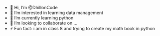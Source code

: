 - 👋 Hi, I’m @DhillonCode
- 👀 I’m interested in learning  data management
- 🌱 I’m currently learning python
- 💞️ I’m looking to collaborate on ...
- ⚡ Fun fact: i am in class 8 and trying to create my math book in python 

<!---
DhillonCode/DhillonCode is a ✨ special ✨ repository because its `README.md` (this file) appears on your GitHub profile.
You can click the Preview link to take a look at your changes.
--->
